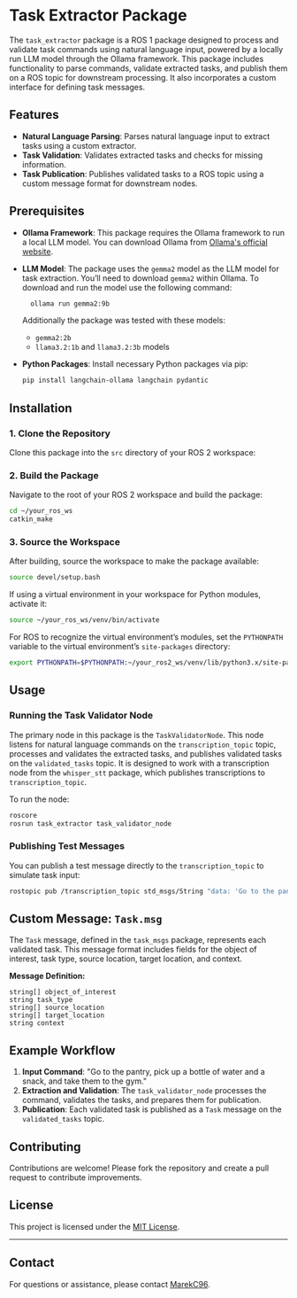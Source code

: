 # Task Extractor Package

The `task_extractor` package is a ROS 1 package designed to process and validate task commands using natural language input, powered by a locally run LLM model through the Ollama framework. This package includes functionality to parse commands, validate extracted tasks, and publish them on a ROS topic for downstream processing. It also incorporates a custom interface for defining task messages.

## Features

- **Natural Language Parsing**: Parses natural language input to extract tasks using a custom extractor.
- **Task Validation**: Validates extracted tasks and checks for missing information.
- **Task Publication**: Publishes validated tasks to a ROS topic using a custom message format for downstream nodes.

## Prerequisites

- **Ollama Framework**: This package requires the Ollama framework to run a local LLM model. You can download Ollama from [Ollama's official website](https://ollama.com/).
- **LLM Model**: The package uses the `gemma2` model as the LLM model for task extraction. You’ll need to download `gemma2` within Ollama. To download and run the model use the following command:
  ```bash
    ollama run gemma2:9b
  ```
  Additionally the package was tested with these models:
  - `gemma2:2b` 
  - `llama3.2:1b` and `llama3.2:3b` models

- **Python Packages**: Install necessary Python packages via pip:

  ```bash
  pip install langchain-ollama langchain pydantic
  ```

## Installation

### 1. Clone the Repository

Clone this package into the `src` directory of your ROS 2 workspace:

### 2. Build the Package

Navigate to the root of your ROS 2 workspace and build the package:

```bash
cd ~/your_ros_ws
catkin_make
```

### 3. Source the Workspace

After building, source the workspace to make the package available:

```bash
source devel/setup.bash
```

If using a virtual environment in your workspace for Python modules, activate it:

```bash
source ~/your_ros_ws/venv/bin/activate
```

For ROS to recognize the virtual environment’s modules, set the `PYTHONPATH` variable to the virtual environment’s `site-packages` directory:

```bash
export PYTHONPATH=$PYTHONPATH:~/your_ros2_ws/venv/lib/python3.x/site-packages
```

## Usage

### Running the Task Validator Node

The primary node in this package is the `TaskValidatorNode`. This node listens for natural language commands on the `transcription_topic` topic, processes and validates the extracted tasks, and publishes validated tasks on the `validated_tasks` topic. It is designed to work with a transcription node from the `whisper_stt` package, which publishes transcriptions to `transcription_topic`.

To run the node:

```bash
roscore
rosrun task_extractor task_validator_node
```

### Publishing Test Messages

You can publish a test message directly to the `transcription_topic` to simulate task input:

```bash
rostopic pub /transcription_topic std_msgs/String "data: 'Go to the pantry and bring to me a bottle'"
```

## Custom Message: `Task.msg`

The `Task` message, defined in the `task_msgs` package, represents each validated task. This message format includes fields for the object of interest, task type, source location, target location, and context.

**Message Definition:**

```plaintext
string[] object_of_interest
string task_type
string[] source_location
string[] target_location
string context
```

## Example Workflow

1. **Input Command**: "Go to the pantry, pick up a bottle of water and a snack, and take them to the gym."
2. **Extraction and Validation**: The `task_validator_node` processes the command, validates the tasks, and prepares them for publication.
3. **Publication**: Each validated task is published as a `Task` message on the `validated_tasks` topic.

## Contributing

Contributions are welcome! Please fork the repository and create a pull request to contribute improvements.

## License

This project is licensed under the [MIT License](LICENSE).

---

## Contact

For questions or assistance, please contact [MarekC96](mailto:marek.cornak@stuba.sk).
```

